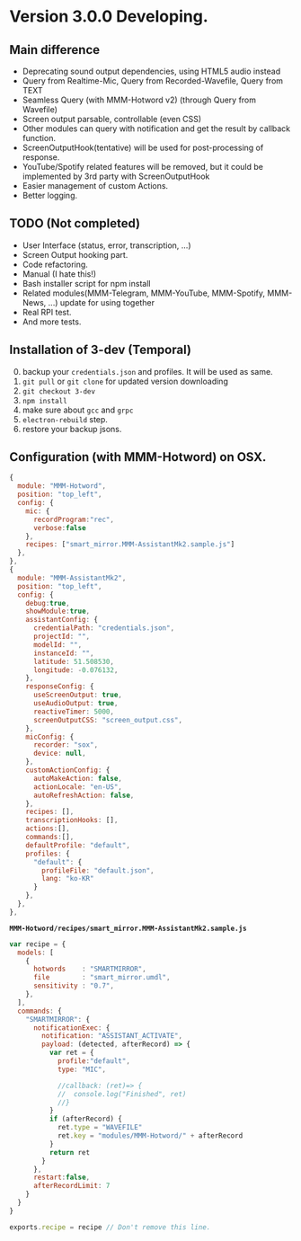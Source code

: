 # Version 3.0.0 Developing.


## Main difference
- Deprecating sound output dependencies, using HTML5 audio instead
- Query from Realtime-Mic, Query from Recorded-Wavefile, Query from TEXT
- Seamless Query (with MMM-Hotword v2) (through Query from Wavefile)
- Screen output parsable, controllable (even CSS)
- Other modules can query with notification and get the result by callback function.
- ScreenOutputHook(tentative) will be used for post-processing of response.
- YouTube/Spotify related features will be removed, but it could be implemented by 3rd party with ScreenOutputHook
- Easier management of custom Actions.
- Better logging.

## TODO (Not completed)
- User Interface (status, error, transcription, ...)
- Screen Output hooking part.
- Code refactoring.
- Manual (I hate this!)
- Bash installer script for npm install
- Related modules(MMM-Telegram, MMM-YouTube, MMM-Spotify, MMM-News, ...) update for using together
- Real RPI test.
- And more tests.


## Installation of 3-dev (Temporal)
0. backup your `credentials.json` and profiles. It will be used as same.
1. `git pull` or `git clone` for updated version downloading
2. `git checkout 3-dev`
3. `npm install`
4. make sure about `gcc` and `grpc`
5. `electron-rebuild` step.
6. restore your backup jsons.

## Configuration (with MMM-Hotword) on OSX.
```js
{
  module: "MMM-Hotword",
  position: "top_left",
  config: {
    mic: {
      recordProgram:"rec",
      verbose:false
    },
    recipes: ["smart_mirror.MMM-AssistantMk2.sample.js"]
  },
},
{
  module: "MMM-AssistantMk2",
  position: "top_left",
  config: {
    debug:true,
    showModule:true,
    assistantConfig: {
      credentialPath: "credentials.json",
      projectId: "",
      modelId: "",
      instanceId: "",
      latitude: 51.508530,
      longitude: -0.076132,
    },
    responseConfig: {
      useScreenOutput: true,
      useAudioOutput: true,
      reactiveTimer: 5000,
      screenOutputCSS: "screen_output.css",
    },
    micConfig: {
      recorder: "sox",
      device: null,
    },
    customActionConfig: {
      autoMakeAction: false,
      actionLocale: "en-US",
      autoRefreshAction: false,
    },
    recipes: [],
    transcriptionHooks: [],
    actions:[],
    commands:[],
    defaultProfile: "default",
    profiles: {
      "default": {
        profileFile: "default.json",
        lang: "ko-KR"
      }
    },
  },
},
```
**`MMM-Hotword/recipes/smart_mirror.MMM-AssistantMk2.sample.js`**
```js
var recipe = {
  models: [
    {
      hotwords    : "SMARTMIRROR",
      file        : "smart_mirror.umdl",
      sensitivity : "0.7",
    },
  ],
  commands: {
    "SMARTMIRROR": {
      notificationExec: {
        notification: "ASSISTANT_ACTIVATE",
        payload: (detected, afterRecord) => {
          var ret = {
            profile:"default",
            type: "MIC",

            //callback: (ret)=> {
            //  console.log("Finished", ret)
            //}
          }
          if (afterRecord) {
            ret.type = "WAVEFILE"
            ret.key = "modules/MMM-Hotword/" + afterRecord
          }
          return ret
        }
      },
      restart:false,
      afterRecordLimit: 7
    }
  }
}

exports.recipe = recipe // Don't remove this line.
```
